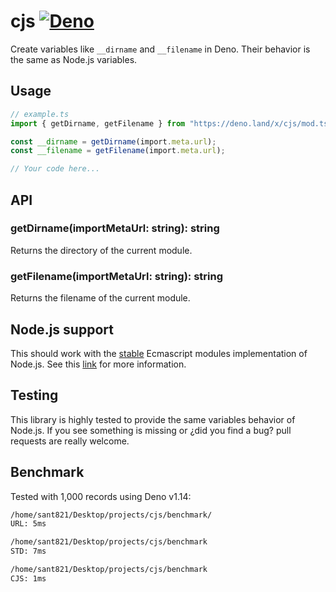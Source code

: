 # cjs [![Deno](https://github.com/sant123/cjs/actions/workflows/deno.yml/badge.svg)](https://github.com/sant123/cjs/actions/workflows/deno.yml)

Create variables like `__dirname` and `__filename` in Deno. Their behavior is
the same as Node.js variables.

## Usage

```ts
// example.ts
import { getDirname, getFilename } from "https://deno.land/x/cjs/mod.ts";

const __dirname = getDirname(import.meta.url);
const __filename = getFilename(import.meta.url);

// Your code here...
```

## API

### getDirname(importMetaUrl: string): string

Returns the directory of the current module.

### getFilename(importMetaUrl: string): string

Returns the filename of the current module.

## Node.js support

This should work with the
[stable](https://nodejs.org/dist/latest-v15.x/docs/api/esm.html#esm_modules_ecmascript_modules)
Ecmascript modules implementation of Node.js. See this
[link](https://nodejs.org/dist/latest-v15.x/docs/api/esm.html#esm_no_filename_or_dirname)
for more information.

## Testing

This library is highly tested to provide the same variables behavior of Node.js.
If you see something is missing or ¿did you find a bug? pull requests are really
welcome.

## Benchmark

Tested with 1,000 records using Deno v1.14:

```txt
/home/sant821/Desktop/projects/cjs/benchmark/
URL: 5ms

/home/sant821/Desktop/projects/cjs/benchmark
STD: 7ms

/home/sant821/Desktop/projects/cjs/benchmark
CJS: 1ms
```
